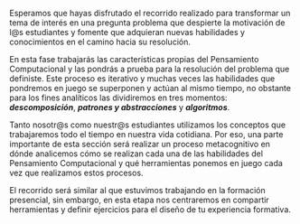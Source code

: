 Esperamos que hayas disfrutado el recorrido realizado para transformar un tema de interés en una pregunta problema que despierte la motivación de l@s estudiantes y fomente que adquieran nuevas habilidades y conocimientos en el camino hacia su resolución.


En esta fase trabajarás las características propias del Pensamiento Computacional y las pondrás a prueba para la resolución del problema que definiste.
Este proceso es iterativo y muchas veces las habilidades que pondremos en juego se superponen y actúan al mismo tiempo, no obstante para los fines analíticos las dividiremos en tres momentos: **_descomposición_**, **_patrones y abstracciones_** y **_algoritmos_**.


Tanto nosotr@s como nuestr@s estudiantes utilizamos los conceptos que trabajaremos todo el tiempo en nuestra vida cotidiana. Por eso, una parte importante de esta sección será realizar un proceso metacognitivo en dónde analicemos cómo se realizan cada una de las habilidades del Pensamiento Computacional y qué herramientas ponemos en juego cada vez que realizamos estos procesos.

El recorrido será similar al que estuvimos trabajando en la formación presencial, sin embargo, en esta etapa nos centraremos en compartir herramientas y definir ejercicios para el diseño de tu experiencia formativa. 

